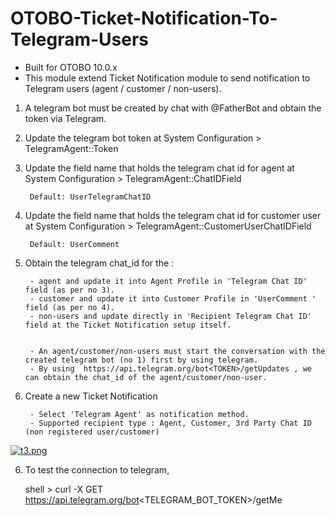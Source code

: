 # OTOBO-Ticket-Notification-To-Telegram-Users  
- Built for OTOBO 10.0.x 
- This module extend Ticket Notification module to send notification to Telegram users (agent / customer / non-users).   

1. A telegram bot must be created by chat with @FatherBot and obtain the token via Telegram.  

2. Update the telegram bot token at System Configuration > TelegramAgent::Token  

3. Update the field name that holds the telegram chat id for agent at System Configuration > TelegramAgent::ChatIDField  

		Default: UserTelegramChatID  

4. Update the field name that holds the telegram chat id for customer user at System Configuration > TelegramAgent::CustomerUserChatIDField

		Default: UserComment  
		
5. Obtain the telegram chat_id for the :

		- agent and update it into Agent Profile in 'Telegram Chat ID' field (as per no 3). 
		- customer and update it into Customer Profile in 'UserComment ' field (as per no 4). 
		- non-users and update directly in 'Recipient Telegram Chat ID' field at the Ticket Notification setup itself.


		- An agent/customer/non-users must start the conversation with the created telegram bot (no 1) first by using telegram.  
		- By using  https://api.telegram.org/bot<TOKEN>/getUpdates , we can obtain the chat_id of the agent/customer/non-user.  

6. Create a new Ticket Notification  

		- Select 'Telegram Agent' as notification method.  
		- Supported recipient type : Agent, Customer, 3rd Party Chat ID (non registered user/customer)  

[![t3.png](https://i.postimg.cc/50k8Tt2Q/t3.png)](https://postimg.cc/ygcJSs97)


6. To test the connection to telegram,

	shell > curl -X GET https://api.telegram.org/bot<TELEGRAM_BOT_TOKEN>/getMe